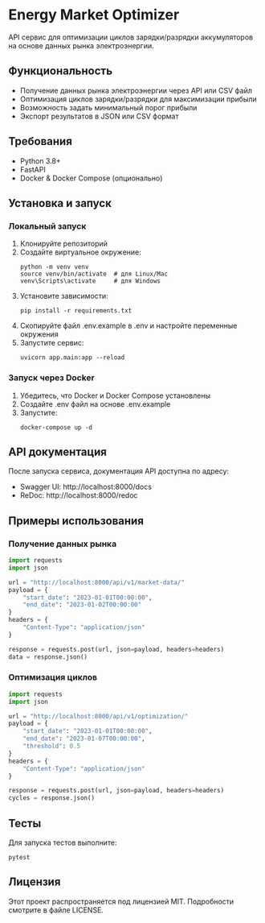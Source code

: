 # Energy Market Optimizer

API сервис для оптимизации циклов зарядки/разрядки аккумуляторов на основе данных рынка электроэнергии.

## Функциональность

- Получение данных рынка электроэнергии через API или CSV файл
- Оптимизация циклов зарядки/разрядки для максимизации прибыли
- Возможность задать минимальный порог прибыли
- Экспорт результатов в JSON или CSV формат

## Требования

- Python 3.8+
- FastAPI
- Docker & Docker Compose (опционально)

## Установка и запуск

### Локальный запуск

1. Клонируйте репозиторий
2. Создайте виртуальное окружение:
   ```
   python -m venv venv
   source venv/bin/activate  # для Linux/Mac
   venv\Scripts\activate     # для Windows
   ```
3. Установите зависимости:
   ```
   pip install -r requirements.txt
   ```
4. Скопируйте файл .env.example в .env и настройте переменные окружения
5. Запустите сервис:
   ```
   uvicorn app.main:app --reload
   ```

### Запуск через Docker

1. Убедитесь, что Docker и Docker Compose установлены
2. Создайте .env файл на основе .env.example
3. Запустите:
   ```
   docker-compose up -d
   ```

## API документация

После запуска сервиса, документация API доступна по адресу:
- Swagger UI: http://localhost:8000/docs
- ReDoc: http://localhost:8000/redoc

## Примеры использования

### Получение данных рынка

```python
import requests
import json

url = "http://localhost:8000/api/v1/market-data/"
payload = {
    "start_date": "2023-01-01T00:00:00",
    "end_date": "2023-01-02T00:00:00"
}
headers = {
    "Content-Type": "application/json"
}

response = requests.post(url, json=payload, headers=headers)
data = response.json()
```

### Оптимизация циклов

```python
import requests
import json

url = "http://localhost:8000/api/v1/optimization/"
payload = {
    "start_date": "2023-01-01T00:00:00",
    "end_date": "2023-01-07T00:00:00",
    "threshold": 0.5
}
headers = {
    "Content-Type": "application/json"
}

response = requests.post(url, json=payload, headers=headers)
cycles = response.json()
```

## Тесты

Для запуска тестов выполните:

```
pytest
```

## Лицензия

Этот проект распространяется под лицензией MIT. Подробности смотрите в файле LICENSE.
